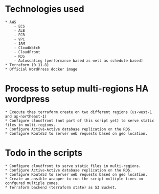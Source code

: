  # Technologies used
    * AWS
        - ECS
        - ALB
        - ECR
        - VPC 
        - IAM
        - CloudWatch
        - CloudFront 
        - RDS 
        - Autoscaling (performance based as well as schedule based)
    * Terraform (0.11.8)
    * Official WordPress docker image


# Process to setup multi-regions HA wordpress
    * Execute thes terraform create on two different regions (us-west-1 and ap-northeast-1)
    * Configure cloudfront (not part of this script yet) to serve static files in multi-regions.
    * Configure Active-Active database replication on the RDS.
    * Configure Route53 to server web requests based on geo location.

# Todo in the scripts
    * Configure cloudfront to serve static files in multi-regions.
    * Configure Active-Active database replication on the RDS.
    * Configure Route53 to server web requests based on geo location.
    * Create an ansible wrapper to run the script multiple times on confgured multiple zones.
    * Terraform backend (terraform state) as S3 Bucket.

